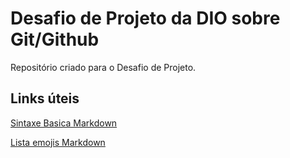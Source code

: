 # Desafio de Projeto da DIO sobre Git/Github
Repositório criado para o Desafio de Projeto.

## Links úteis
[Sintaxe Basica Markdown](https://www.markdownguide.org/)

[Lista emojis Markdown](https://emojipedia.org/)


